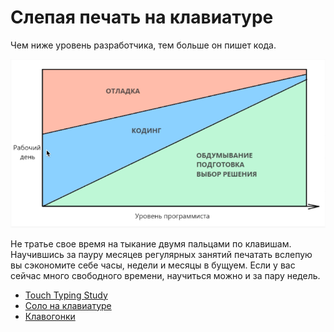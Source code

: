 # Слепая печать на клавиатуре
Чем ниже уровень разработчика, тем больше он пишет кода.

![](img/working_day.png)

Не тратье свое время на тыкание двумя пальцами по клавишам. Научившись за пауру месяцев регулярных занятий печатать вслепую вы сэкономите себе часы, недели и месяцы в бущуем. Если у вас сейчас много свободного времени, научиться можно и за пару недель.

* [Touch Typing Study](http://www.typingstudy.com/ru/)
* [Соло на клавиатуре](http://nabiraem.ru/)
* [Клавогонки](http://klavogonki.ru/)
